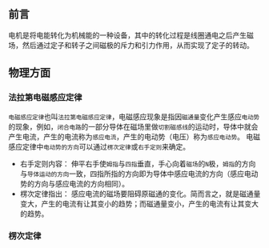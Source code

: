 

## 前言
电机是将电能转化为机械能的一种设备，其中的转化过程是线圈通电之后产生磁场，然后通过定子和转子之间磁极的斥力和引力作用，从而实现了定子的转动。

## 物理方面
### 法拉第电磁感应定律
`电磁感应定律`也叫`法拉第电磁感应定律`，电磁感应现象是指因`磁通量`变化产生感应`电动势`的现象，例如，`闭合电路`的一部分导体在磁场里做`切割磁感线`的运动时，导体中就会产生电流，产生的电流称为`感应电流`，产生的电动势（电压）称为`感应电动势`。
电磁感应定律中`电动势的方向`可以通过`楞次定律`或`右手定则`来确定。
- 右手定则内容：
    伸平右手使`姆指`与`四指`垂直，手心向着`磁场`的`N`极，`姆指`的方向与`导体运动的方向`一致，四指所指的方向即为导体中感应电流的方向（感应电动势的方向与感应电流的方向相同）。
- 楞次定律指出：
    感应电流的磁场要阻碍原磁通的变化。简而言之，就是磁通量变大，产生的电流有让其变小的趋势；而磁通量变小，产生的电流有让其变大的趋势。
### 楞次定律
